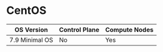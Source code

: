 # CentOS

| OS Version     	| Control Plane 	| Compute Nodes 	|
|----------------	|--------------------	|---------------	|
| 7.9 Minimal OS 	| No                 	| Yes           	|